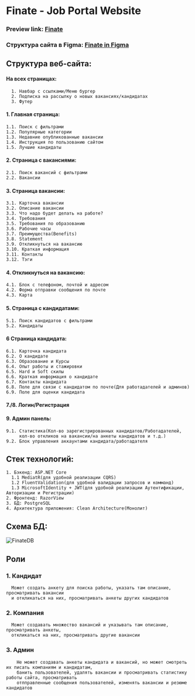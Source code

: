 # Finate - Job Portal Website
### Preview link: <a href="https://preview.themeforest.net/item/finate-job-portal-website-template-using-bootstrap-5/full_screen_preview/34406201?_ga=2.247955969.708615302.1709920698-2127994476.1709359058">Finate</a> 

### Структура сайта в Figma: <a href="https://www.figma.com/file/TEFhNy9vho47LeIh5xMVEe/Untitled?type=design&node-id=0%3A1&mode=design&t=VHaotrmziHAQv3Oi-1">Finate in Figma</a>
## Структура веб-сайта:
  #### На всех страницах:
      1. Навбар с ссылками/Меню бургер
      2. Подписка на рассылку о новых вакансиях/кандидатах
      3. Футер

#### 1. Главная страница:
    1.1. Поиск с фильтрами
    1.2. Популярные категории
    1.3. Недавние опубликованные вакансии
    1.4. Инструкция по пользованию сайтом
    1.5. Лучшие кандидаты

#### 2. Страница с вакансиями:
    2.1. Поиск вакансий c фильтрами
    2.2. Вакансии

#### 3. Страница вакансии:
    3.1. Карточка вакансии
    3.2. Описание вакансии
    3.3. Что надо будет делать на работе?
    3.4. Требования
    3.5. Требования по образованию
    3.6. Рабочие часы
    3.7. Преимущества(Benefits)
    3.8. Statement
    3.9. Откликнуться на вакансию
    3.10. Краткая информация
    3.11. Контакты
    3.12. Тэги

#### 4. Откликнуться на вакансию:
    4.1. Блок с телефоном, почтой и адресом
    4.2. Форма отправки сообщения по почте
    4.3. Карта
  
#### 5. Страница с кандидатами:
    5.1. Поиск кандидатов с фильтрами
    5.2. Кандидаты

#### 6 Страница кандидата:
    6.1. Карточка кандидата
    6.2. О кандидате
    6.3. Образование и Курсы
    6.4. Опыт работы и стажировки
    6.5. Hard и Soft скилы
    6.6. Краткая информация о кандидате
    6.7. Контакты кандидата
    6.8. Поле для связи с кандидатом по почте(Для работадателей и админов)
    6.9. Поле для оценки кандидата

#### 7./8. Логин/Регистрация

#### 9. Админ панель:
    9.1. Статистика(Кол-во зарегистрированных кандидатов/Работадателей,
         кол-во откликов на вакансии/на анкеты кандидатов и т.д.)
    9.2. Блок управления аккаунтами кандидата/работадателя

## Стек технологий:
    1. Бэкенд: ASP.NET Core
      1.1 MediatR(для удобной реализации CQRS)
      1.2 FluentValidation(для удобной валидации запросов и комманд)
      1.3 MicrosoftIdentity + JWT(для удобной реализации Аутентификации, Авторизации и Регистрации)
    2. Фронтенд: RazorView
    3. БД: PostgreSQL
    4. Архитектура приложения: Clean Architecture(Монолит)
  
## Схема БД:
![FinateDB](https://github.com/s1ches/Finate/assets/121990701/562efd77-4335-4a6a-adb0-491563a84537)


## Роли
###  1. Кандидат
      Может создать анкету для поиска работы, указать там описание, просматривать вакансии
      и откликаться на них, просматривать анкеты других кандидатов
###  2. Компания
      Может создавать множество вакансий и указывать там описание, просматривать анкеты,
      откликаться на них, просматривать другие вакансии
###  3. Админ
        Не может создавать анкеты кандидата и вакансий, но может смотреть их писать компаниям и кандидатам,
        банить пользователей, удалять вакансии и просматривать статистику работы сайта, просматривать
        отпправленные сообщения пользователей, изменять вакансии и резюме кандидатов
  
